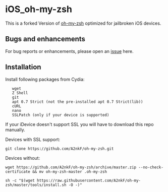 # iOS_oh-my-zsh

This is a forked Version of [oh-my-zsh](https://github.com/robbyrussell/oh-my-zsh) optimized for jailbroken iOS devices.

## Bugs and enhancements

For bug reports or enhancements, please open an [issue](https://github.com/A2nkF/dorfctl/issues) here.

## Installation

Install following packages from Cydia:

```    
   wget 
   Z Shell
   git
   apt 0.7 Strict (not the pre-installed apt 0.7 Strict(lib))
   cURL
   nano
   SSLPatch (only if your device is supported)
``` 



If your iDevice doesn't support SSL you will have to download this repo manually.

Devices with SSL support:

`git clone https://github.com/A2nkF/oh-my-zsh.git`

Devices without:

`wget https://github.com/A2nkF/oh-my-zsh/archive/master.zip --no-check-certificate && mv oh-my-zsh-master .oh-my-zsh`
 

```shell
sh -c "$(wget https://raw.githubusercontent.com/A2nkF/oh-my-zsh/master/tools/install.sh -O -)"
```
